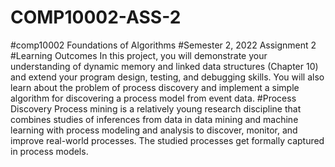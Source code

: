 # COMP10002-ASS-2
#comp10002 Foundations of Algorithms 
#Semester 2, 2022 Assignment 2 
#Learning Outcomes 
In this project, you will demonstrate your understanding of dynamic memory and linked data structures (Chapter 10) and extend your program design, testing, and debugging skills. You will also learn about the problem of process discovery and implement a simple algorithm for discovering a process model from event data.
#Process Discovery
Process mining is a relatively young research discipline that combines studies of inferences from data in data
mining and machine learning with process modeling and analysis to discover, monitor, and improve real-world
processes. The studied processes get formally captured in process models.
